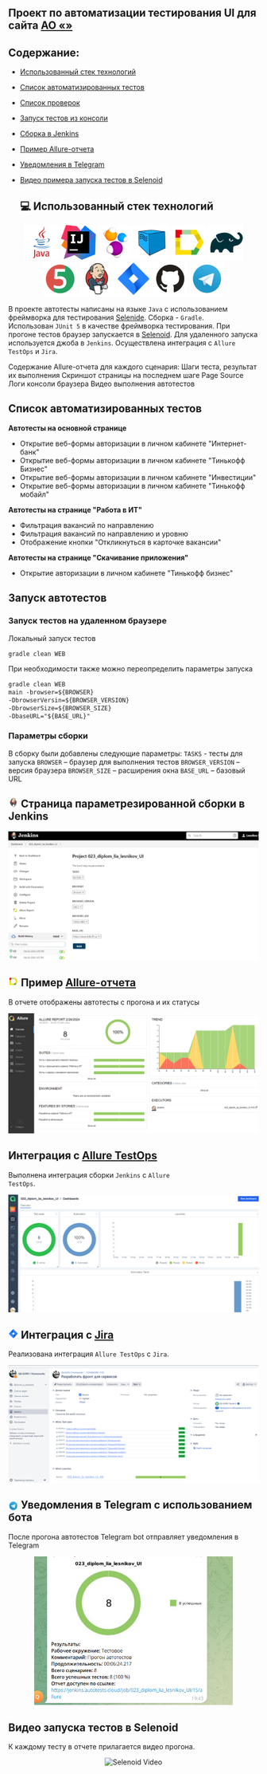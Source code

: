 ## Проект по автоматизации тестирования UI для сайта [АО «»](https://www.tinkoff.ru/)
## Содержание:

- [Использованный стек технологий](#computer-использованный-стек-технологий)
- [Список автоматизированных тестов](#tests-список-авто/ручных-тестов)
- [Список проверок](#arrow_forward-запуск-тестов-из-терминала)
- [Запуск тестов из консоли](#arrow_forward-запуск-тестов-из-терминала)
- [Сборка в Jenkins](#сборка-в-jenkins)
- [Пример Allure-отчета](#пример-allure-отчета)
- [Уведомления в Telegram](#уведомления-в-telegram-с-использованием-бота)
- [Видео примера запуска тестов в Selenoid](#-видео-примера-запуска-теста-в-selenoid)

  ## :computer: Использованный стек технологий

<p align="center">
<a href="https://www.java.com/"><img src="/media/logo/java.svg" width="70" height="70"  alt="Java"/></a>
<a href="https://www.jetbrains.com/idea/"><img src="media/logo/IJ.svg" width="70" height="70"  alt="IDEA"/></a>
<a href="https://www.selenide.org/"><img src="media/logo/selenide.svg" width="70" height="70" alt="Selenide" title="Selenide"/></a> 
<a href="https://aerokube.com/selenoid/"><img src="media/logo/selenoid.svg" width="70" height="70"  alt="Selenoid"/></a>
<a href="https://github.com/allure-framework"><img src="media/logo/allure.svg" width="70" height="70"  alt="Allure"/></a>
<a href="https://gradle.org/"><img src="media/logo/gradle.svg" width="70" height="70"  alt="Gradle"/></a>
<a href="https://junit.org/junit5/"><img src="media/logo/jUnit5.svg" width="70" height="70"  alt="JUnit 5"/></a>
<a href="https://www.jenkins.io/"><img src="media/logo/jenkins.svg" width="70" height="70"  alt="Jenkins"/></a>
<a href="https://www.atlassian.com/software/jira/"><img src="media/logo/Jira.svg" width="70" height="70" alt="Jira" title="Jira"/></a> 
<a href="https://github.com/"><img src="media/logo/gitHub.svg" width="70" height="70"  alt="GitHub"/></a>
<a href="https://web.telegram.org/"><img src="media/logo/telegram.svg" width="70" height="70"  alt="Telegram"/></a>
</p>

В проекте автотесты написаны на языке <code>Java</code> с использованием фреймворка для тестирования [Selenide](https://selenide.org/).
Cборка - <code>Gradle</code>.  
Использован <code>JUnit 5</code> в качестве фреймворка тестирования.
При прогоне тестов браузер запускается в [Selenoid](https://aerokube.com/selenoid/).
Для удаленного запуска используется джоба в <code>Jenkins</code>. 
Осуществлена интеграция с <code>Allure TestOps</code> и <code>Jira</code>.
  
Содержание Allure-отчета для каждого сценария:
Шаги теста, результат их выполнения
Скриншот страницы на последнем шаге
Page Source
Логи консоли браузера
Видео выполнения автотестов

  
## Список автоматизированных тестов
**Автотесты на основной странице**
- Открытие веб-формы авторизации в личном кабинете "Интернет-банк"
- Открытие веб-формы авторизации в личном кабинете "Тинькофф Бизнес"
- Открытие веб-формы авторизации в личном кабинете "Инвестиции"
- Открытие веб-формы авторизации в личном кабинете "Тинькофф мобайл"

**Автотесты на странице "Работа в ИТ"**
- Фильтрация вакансий по направлению
- Фильтрация вакансий по направлению и уровню
- Отображение кнопки "Откликнуться в карточке вакансии"

**Автотесты на странице "Скачивание приложения"**
- Открытие авторизации в личном кабинете "Тинькофф бизнес"

## Запуск автотестов

### Запуск тестов на удаленном браузере
Локальный запуск тестов
```
gradle clean WEB 
```
При необходимости также можно переопределить параметры запуска

```
gradle clean WEB 
main -browser=${BROWSER}
-DbrowserVersin=${BROWSER_VERSION}
-DbrowserSize=${BROWSER_SIZE}
-DbaseURL="${BASE_URL}"
```

### Параметры сборки
В сборку были добавлены следующие параметры:
<code>TASKS</code> - тесты для запуска
<code>BROWSER</code> – браузер для выполнения тестов
<code>BROWSER_VERSION</code> – версия браузера
<code>BROWSER_SIZE</code> – расширения окна
<code>BASE_URL</code> – базовый URL

## <img src="media/logo/jenkins.svg" title="Jenkins" width="4%"/> Страница параметрезированной сборки в Jenkins
<p align="center">
<img title="allure-report" src="media/screen/JenkinsJoba.png">
</p>

## <img src="media/logo/allure.svg" title="Allure TestOps" width="4%"/> Пример [Allure-отчета](https://jenkins.autotests.cloud/job/023_diplom_lia_lesnikov_UI/15/allure/)
В отчете отображены автотесты с прогона и их статусы
<p align="center">
<img title="Allure Overview" src="media/screen/allure_report.png">
</p>

## Интеграция с [Allure TestOps](https://allure.autotests.cloud/project/4079/dashboards)

Выполнена интеграция сборки <code>Jenkins</code> с <code>Allure TestOps</code>.

<p align="center">
<img title="Allure TestOps DashBoard" src="media/screen/allureTestOps.png">
</p>

## <img src="media/logo/Jira.svg" title="Allure TestOps" width="4%"/> Интеграция с [Jira](https://jira.autotests.cloud/browse/HOMEWORK-1129)

Реализована интеграция <code>Allure TestOps</code> с <code>Jira</code>.

<p align="center">
<img title="Jira Task" src="media/screen/jiraTask.png">
</p>

## <img width="4%" style="vertical-align:middle" title="Telegram" src="media/logo/telegram.svg"> Уведомления в Telegram с использованием бота

После прогона автотестов Telegram bot отправляет уведомления в Telegram
<p align="center">
<img title="Telegram Notifications" src="media/screen/telegramBot.png"  width="400">
</p>

## Видео запуска тестов в Selenoid

К каждому тесту в отчете прилагается видео прогона.
<p align="center">
  <img title="Selenoid Video" src="media/">
</p>
